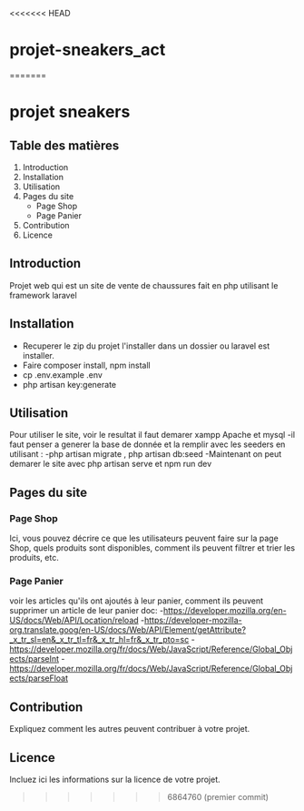 <<<<<<< HEAD
# projet-sneakers_act
=======
# projet sneakers

## Table des matières
1. Introduction
2. Installation
3. Utilisation
4. Pages du site
    - Page Shop
    - Page Panier
5. Contribution
6. Licence

## Introduction

Projet web qui est un site de vente de chaussures fait en php utilisant le framework laravel

## Installation

- Recuperer le zip du projet l'installer dans un dossier ou laravel est installer.
- Faire composer install, npm install
- cp .env.example .env
- php artisan key:generate


## Utilisation

Pour utiliser le site, voir le resultat il faut demarer xampp Apache et mysql
-il faut penser a generer la base de donnée et la remplir avec les seeders en utilisant :
-php artisan migrate , php artisan db:seed
-Maintenant on peut demarer le site avec php artisan serve et npm run dev
  

## Pages du site

### Page Shop

Ici, vous pouvez décrire ce que les utilisateurs peuvent faire sur la page Shop, quels produits sont disponibles, comment ils peuvent filtrer et trier les produits, etc.

### Page Panier

voir les articles qu'ils ont ajoutés à leur panier, comment ils peuvent supprimer un article de leur panier
doc: 
-https://developer.mozilla.org/en-US/docs/Web/API/Location/reload
-https://developer-mozilla-org.translate.goog/en-US/docs/Web/API/Element/getAttribute?_x_tr_sl=en&_x_tr_tl=fr&_x_tr_hl=fr&_x_tr_pto=sc
-https://developer.mozilla.org/fr/docs/Web/JavaScript/Reference/Global_Objects/parseInt
-https://developer.mozilla.org/fr/docs/Web/JavaScript/Reference/Global_Objects/parseFloat

## Contribution

Expliquez comment les autres peuvent contribuer à votre projet.

## Licence

Incluez ici les informations sur la licence de votre projet.
>>>>>>> 6864760 (premier commit)
